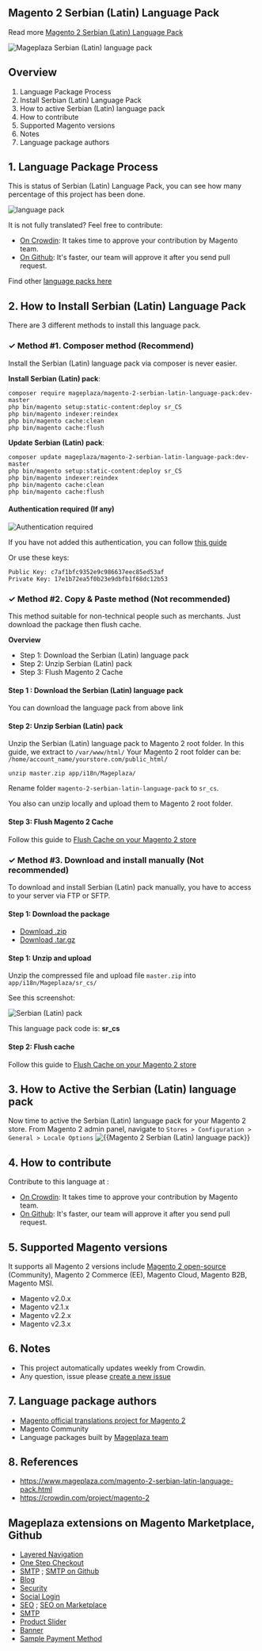 ## Magento 2 Serbian (Latin) Language Pack



Read more [Magento 2 Serbian (Latin) Language Pack](https://www.mageplaza.com/magento-2-serbian-latin-language-pack.html)

![Mageplaza Serbian (Latin) language pack](https://cdn3.mageplaza.com/media/general/qjWPj1W.png)

## Overview

1. Language Package Process
2. Install Serbian (Latin) Language Pack
3. How to active Serbian (Latin) language pack
4. How to contribute
5. Supported Magento versions
6. Notes
7. Language package authors

## 1. Language Package Process

This is status of Serbian (Latin) Language Pack, you can see how many percentage of this project has been done.

![language pack](https://progress-bar.dev/25/?title=translated)

It is not fully translated? Feel free to contribute:
- [On Crowdin](https://crowdin.com/project/magento-2): It takes time to approve your contribution by Magento team.
- [On Github](https://github.com/mageplaza/magento-2-serbian-latin-language-pack/blob/master/HOW-TO-CONTRIBUTE.md): It's faster, our team will approve it after you send pull request.


Find other [language packs here](https://www.mageplaza.com/kb/magento-2-language-pack/)

## 2. How to Install Serbian (Latin) Language Pack

There are 3 different methods to install this language pack.

### ✓ Method #1. Composer method (Recommend)
Install the Serbian (Latin) language pack via composer is never easier.

**Install Serbian (Latin) pack**:

```
composer require mageplaza/magento-2-serbian-latin-language-pack:dev-master
php bin/magento setup:static-content:deploy sr_CS
php bin/magento indexer:reindex
php bin/magento cache:clean
php bin/magento cache:flush

```


**Update  Serbian (Latin) pack**:

```
composer update mageplaza/magento-2-serbian-latin-language-pack:dev-master
php bin/magento setup:static-content:deploy sr_CS
php bin/magento indexer:reindex
php bin/magento cache:clean
php bin/magento cache:flush

```

#### Authentication required (If any)

![Authentication required](https://cdn.mageplaza.com/media/general/dmryiPk.png)

If you have not added this authentication, you can follow [this guide](http://devdocs.magento.com/guides/v2.0/install-gde/prereq/connect-auth.html)

Or use these keys:

```
Public Key: c7af1bfc9352e9c986637eec85ed53af
Private Key: 17e1b72ea5f0b23e9dbfb1f68dc12b53
```



### ✓ Method #2. Copy & Paste method (Not recommended)

This method suitable for non-technical people such as merchants. Just download the package then flush cache.

**Overview**

- Step 1: Download the Serbian (Latin) language pack
- Step 2: Unzip Serbian (Latin) pack
- Step 3: Flush Magento 2 Cache

#### Step 1 : Download the Serbian (Latin) language pack

You can download the language pack from above link

#### Step 2: Unzip Serbian (Latin) pack

Unzip the Serbian (Latin) language pack to Magento 2 root folder. In this guide, we extract to `/var/www/html/`
Your Magento 2 root folder can be: `/home/account_name/yourstore.com/public_html/`

```
unzip master.zip app/i18n/Mageplaza/
```

Rename folder `magento-2-serbian-latin-language-pack` to `sr_cs`.


You also can unzip locally and upload them to Magento 2 root folder.

#### Step 3: Flush Magento 2 Cache

Follow this guide to [Flush Cache on your Magento 2 store](https://www.mageplaza.com/kb/how-flush-enable-disable-cache.html)


### ✓ Method #3. Download and install manually (Not recommended)

To download and install Serbian (Latin) pack manually, you have to access to your server via FTP or SFTP.

#### Step 1: Download the package

- [Download .zip](https://github.com/mageplaza/magento-2-serbian-latin-language-pack/archive/master.zip)
- [Download .tar.gz](https://github.com/mageplaza/magento-2-serbian-latin-language-pack/tarball/master)

#### Step 1: Unzip and upload

Unzip the compressed file and upload file `master.zip` into `app/i18n/Mageplaza/sr_cs/`

See this screenshot:

![Serbian (Latin) pack](https://cdn3.mageplaza.com/media/general/language-pack.png)

This language pack code is: **sr_cs**

#### Step 2: Flush cache

Follow this guide to [Flush Cache on your Magento 2 store](https://www.mageplaza.com/kb/how-flush-enable-disable-cache.html)


## 3. How to Active the Serbian (Latin) language pack 

Now time to active the Serbian (Latin) language pack for your Magento 2 store. From Magento 2 admin panel, navigate to `Stores > Configuration > General > Locale Options`
![{{Magento 2 Serbian (Latin) language pack}}](https://cdn.mageplaza.com/media/general/aPSUA0l.png)


## 4. How to contribute

Contribute to this language at :
- [On Crowdin](https://crowdin.com/project/magento-2): It takes time to approve your contribution by Magento team.
- [On Github](https://github.com/mageplaza/magento-2-serbian-latin-language-pack/blob/master/HOW-TO-CONTRIBUTE.md): It's faster, our team will approve it after you send pull request.


## 5. Supported Magento versions

It supports all Magento 2 versions include [Magento 2 open-source](https://www.mageplaza.com/download-magento/) (Community), Magento 2 Commerce (EE), Magento Cloud, Magento B2B, Magento MSI.


- Magento v2.0.x
- Magento v2.1.x
- Magento v2.2.x
- Magento v2.3.x



## 6. Notes 

- This project automatically updates weekly from Crowdin.
- Any question, issue please [create a new issue](https://github.com/mageplaza/magento-2-serbian-latin-language-pack/issues/new)

## 7. Language package authors

- [Magento official translations project for Magento 2](https://crowdin.com/project/magento-2)
- Magento Community
- Language packages built by [Mageplaza team](https://www.mageplaza.com/)


## 8. References 

- https://www.mageplaza.com/magento-2-serbian-latin-language-pack.html
- https://crowdin.com/project/magento-2



## Mageplaza extensions on Magento Marketplace, Github


- [Layered Navigation](https://marketplace.magento.com/mageplaza-layered-navigation-m2.html)
- [One Step Checkout](https://marketplace.magento.com/mageplaza-magento-2-one-step-checkout-extension.html)
- [SMTP](https://marketplace.magento.com/mageplaza-module-smtp.html) ; [SMTP on Github](https://github.com/mageplaza/magento-2-smtp)
- [Blog](https://github.com/mageplaza/magento-2-blog)
- [Security](https://marketplace.magento.com/mageplaza-module-security.html)
- [Social Login](https://github.com/mageplaza/magento-2-social-login)
- [SEO](https://github.com/mageplaza/magento-2-seo) ; [SEO on Marketplace](https://marketplace.magento.com/mageplaza-magento-2-seo-extension.html)
- [SMTP](https://github.com/mageplaza/magento-2-smtp)
- [Product Slider](https://github.com/mageplaza/magento-2-product-slider)
- [Banner](https://github.com/mageplaza/magento-2-banner-slider)
- [Sample Payment Method](https://github.com/mageplaza/magento-2-sample-payment-method)



